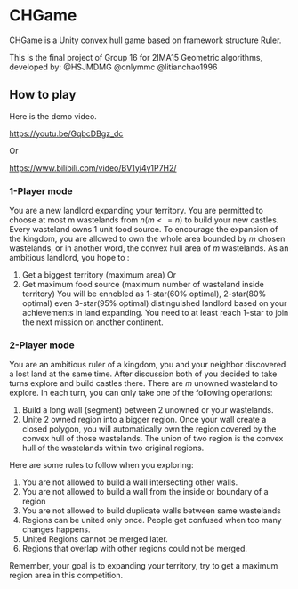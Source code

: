 # CHGame

CHGame is a Unity convex hull game based on framework structure [Ruler](https://github.com/kbuchin/ruler).

This is the final project of Group 16 for 2IMA15 Geometric algorithms, developed by: @HSJMDMG @onlymmc @litianchao1996

## How to play 

Here is the demo video.

https://youtu.be/GqbcDBgz_dc

Or

https://www.bilibili.com/video/BV1yi4y1P7H2/

### 1-Player mode

You are a new landlord expanding your territory. You are permitted to choose at most m wastelands from $n (m <= n)$ to build your new castles. Every wasteland owns 1 unit food source. To encourage the expansion of the kingdom, you are allowed to own the whole area bounded by $m$ chosen wastelands, or in another word, the convex hull area of $m$ wastelands. As an ambitious landlord, you hope to :
 1. Get a biggest territory (maximum area)  Or
 2. Get maximum food source (maximum number of wasteland inside territory)
You will be ennobled as 1-star(60% optimal), 2-star(80% optimal) even 3-star(95% optimal) distinguished landlord based on your achievements in land expanding. You need to at least reach 1-star to join the next mission on another continent.



### 2-Player mode

You are an ambitious ruler of a kingdom, you  and your neighbor discovered  a lost land at the same time. After discussion  both of you  decided to take turns explore and build castles there. 
There are $m$ unowned wasteland to explore. In each turn, you can only take one of the following operations:
1. Build a long wall (segment) between 2 unowned or your wastelands.
2. Unite 2 owned region into a bigger region.
Once your wall create a closed polygon, you will automatically own the region covered by the convex hull of those wastelands. The union of two region is the convex hull of the wastelands within two original regions.

Here are some rules to follow when you exploring:
1. You are not allowed to build a wall intersecting other walls.
2. You are not allowed to build a wall from the inside or boundary of a region
3. You are not allowed to build duplicate walls between same wastelands
4. Regions can be united only once. People get confused when too many changes happens.
5. United Regions cannot be merged later.
6. Regions that overlap with other regions could not be merged.

Remember, your goal is to expanding your territory, try to get a maximum region area in this competition.


